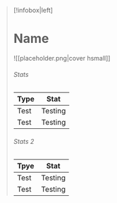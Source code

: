 >[!infobox|left]
> # Name
> ![[placeholder.png|cover hsmall]]
> ###### Stats
> | Type | Stat |
> | ---- | ---- |
> | Test | Testing |
> | Test | Testing |
>  
> ###### Stats 2
> | Tpye | Stat |
> | ---- | ---- |
> | Test | Testing |
> | Test | Testing | 